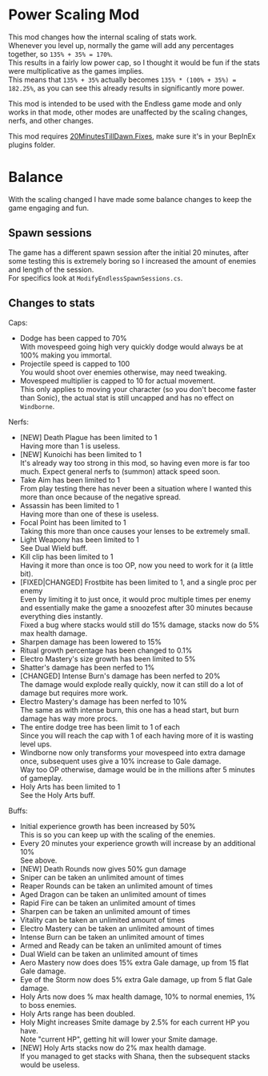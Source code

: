 # Power Scaling Mod

This mod changes how the internal scaling of stats work.  
Whenever you level up, normally the game will add any percentages together, so `135% + 35% = 170%`.  
This results in a fairly low power cap, so I thought it would be fun if the stats were multiplicative as the games implies.  
This means that `135% + 35%` actually becomes `135% * (100% + 35%) = 182.25%`, as you can see this already results in significantly more power.

This mod is intended to be used with the Endless game mode and only works in that mode, other modes are unaffected by the scaling changes, nerfs, and other changes.

This mod requires [20MinutesTillDawn.Fixes](https://github.com/DragoonX6/20MinutesTillDawn.Fixes/releases), make sure it's in your BepInEx plugins folder.

# Balance

With the scaling changed I have made some balance changes to keep the game engaging and fun.

## Spawn sessions

The game has a different spawn session after the initial 20 minutes, after some testing this is extremely boring so I increased the amount of enemies and length of the session.  
For specifics look at `ModifyEndlessSpawnSessions.cs`.

## Changes to stats

Caps:
* Dodge has been capped to 70%  
  With movespeed going high very quickly dodge would always be at 100% making you immortal.
* Projectile speed is capped to 100  
  You would shoot over enemies otherwise, may need tweaking.
* Movespeed multiplier is capped to 10 for actual movement.  
  This only applies to moving your character (so you don't become faster than Sonic), the actual stat is still uncapped and has no effect on `Windborne`.

Nerfs:
* [NEW] Death Plague has been limited to 1  
  Having more than 1 is useless.
* [NEW] Kunoichi has been limited to 1  
  It's already way too strong in this mod, so having even more is far too much. Expect general nerfs to (summon) attack speed soon.
* Take Aim has been limited to 1  
  From play testing there has never been a situation where I wanted this more than once because of the negative spread.
* Assassin has been limited to 1  
  Having more than one of these is useless.
* Focal Point has been limited to 1  
  Taking this more than once causes your lenses to be extremely small.
* Light Weapony has been limited to 1  
  See Dual Wield buff.
* Kill clip has been limited to 1  
  Having it more than once is too OP, now you need to work for it (a little bit).
* [FIXED|CHANGED] Frostbite has been limited to 1, and a single proc per enemy  
  Even by limiting it to just once, it would proc multiple times per enemy and essentially make the game a snoozefest after 30 minutes because everything dies instantly.  
  Fixed a bug where stacks would still do 15% damage, stacks now do 5% max health damage.
* Sharpen damage has been lowered to 15%
* Ritual growth percentage has been changed to 0.1%
* Electro Mastery's size growth has been limited to 5%
* Shatter's damage has been nerfed to 1%
* [CHANGED] Intense Burn's damage has been nerfed to 20%  
  The damage would explode really quickly, now it can still do a lot of damage but requires more work.
* Electro Mastery's damage has been nerfed to 10%  
  The same as with intense burn, this one has a head start, but burn damage has way more procs.
* The entire dodge tree has been limit to 1 of each  
  Since you will reach the cap with 1 of each having more of it is wasting level ups.
* Windborne now only transforms your movespeed into extra damage once, subsequent uses give a 10% increase to Gale damage.  
  Way too OP otherwise, damage would be in the millions after 5 minutes of gameplay.
* Holy Arts has been limited to 1  
  See the Holy Arts buff.

Buffs:
* Initial experience growth has been increased by 50%  
  This is so you can keep up with the scaling of the enemies.
* Every 20 minutes your experience growth will increase by an additional 10%  
  See above.
* [NEW] Death Rounds now gives 50% gun damage
* Sniper can be taken an unlimited amount of times
* Reaper Rounds can be taken an unlimited amount of times
* Aged Dragon can be taken an unlimited amount of times
* Rapid Fire can be taken an unlimited amount of times
* Sharpen can be taken an unlimited amount of times
* Vitality can be taken an unlimited amount of times
* Electro Mastery can be taken an unlimited amount of times
* Intense Burn can be taken an unlimited amount of times
* Armed and Ready can be taken an unlimited amount of times
* Dual Wield can be taken an unlimited amount of times
* Aero Mastery now does does 15% extra Gale damage, up from 15 flat Gale damage.
* Eye of the Storm now does 5% extra Gale damage, up from 5 flat Gale damage.
* Holy Arts now does % max health damage, 10% to normal enemies, 1% to boss enemies.
* Holy Arts range has been doubled.
* Holy Might increases Smite damage by 2.5% for each current HP you have.  
  Note "current HP", getting hit will lower your Smite damage.
* [NEW] Holy Arts stacks now do 2% max health damage.  
  If you managed to get stacks with Shana, then the subsequent stacks would be useless.
